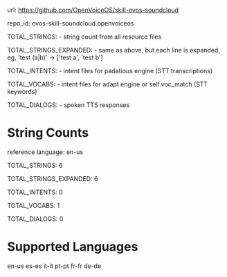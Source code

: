 url: https://github.com/OpenVoiceOS/skill-ovos-soundcloud

repo_id: ovos-skill-soundcloud.openvoiceos

TOTAL_STRINGS:  - string count from all resource files

TOTAL_STRINGS_EXPANDED: - same as above, but each line is expanded, eg, 'test (a|b)' -> ['test a', 'test b']

TOTAL_INTENTS: - intent files for padatious engine (STT transcriptions)

TOTAL_VOCABS: - intent files for adapt engine or self.voc_match (STT keywords)

TOTAL_DIALOGS: - spoken TTS responses

# String Counts

reference language: en-us

TOTAL_STRINGS: 6

TOTAL_STRINGS_EXPANDED: 6

TOTAL_INTENTS: 0

TOTAL_VOCABS: 1

TOTAL_DIALOGS: 0

# Supported Languages

en-us
es-es
it-it
pt-pt
fr-fr
de-de
